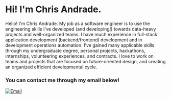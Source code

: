 # Hi! I'm Chris Andrade.

Hello! I'm Chris Andrade. My job as a software engineer is to use the engineering skills I've developed (and developing!) towards data-heavy projects and well-organized teams. I have much experience in full-stack application development (backend/frontend) development and in development operations automation. I've gained many applicable skills through my undergraduate degree, personal projects, hackathons, internships, volunteering experiences, and contracts. I love to work on teams and projects that are focused on future-oriented design, and creating an organized efficient developmental cycle.

### You can contact me through my email below!
[![Email](https://img.shields.io/badge/-Email-red?style=for-the-badge&logo=Gmail&logoColor=white&link=mailto:chrisfandrade16@gmail.com)](mailto:chrisfandrade16@gmail.com)
